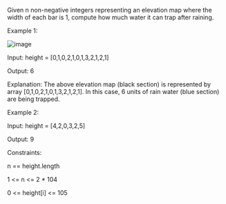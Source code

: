 Given n non-negative integers representing an elevation map where the width of each bar is 1, compute how much water it can trap after raining.

 

Example 1:

![image](https://github.com/PrithivRaaj/Python_LeetCode_Problems/assets/111727780/54aa10c6-6c77-439f-af2f-f811ce4ed033)



Input: height = [0,1,0,2,1,0,1,3,2,1,2,1]

Output: 6

Explanation: The above elevation map (black section) is represented by array [0,1,0,2,1,0,1,3,2,1,2,1]. In this case, 6 units of rain water (blue section) are being trapped.

Example 2:

Input: height = [4,2,0,3,2,5]

Output: 9
 

Constraints:

n == height.length

1 <= n <= 2 * 104

0 <= height[i] <= 105
